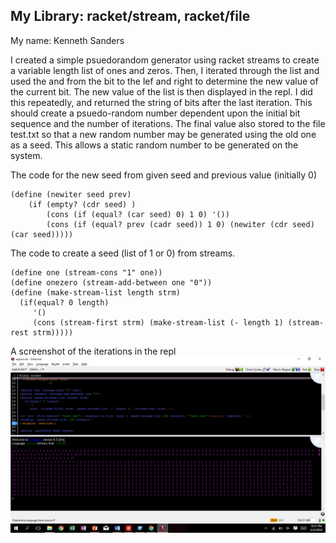 ## My Library: racket/stream, racket/file
My name: Kenneth Sanders

I created a simple psuedorandom generator using racket streams to create a variable length list of ones and zeros.
Then, I iterated through the list and used the and from the bit to the lef and right to determine the new value of the current bit.
The new value of the list is then displayed in the repl.
I did this repeatedly, and returned the string of bits after the last iteration. This should create a psuedo-random number dependent upon the initial bit sequence and the number of iterations.
The final value also stored to the file test.txt so that a new random number may be generated using the old one as a seed. This allows a static random number to be generated on the system.

The code for the new seed from given seed and previous value (initially 0)
```racket
(define (newiter seed prev)
    (if (empty? (cdr seed) )
        (cons (if (equal? (car seed) 0) 1 0) '())
        (cons (if (equal? prev (cadr seed)) 1 0) (newiter (cdr seed) (car seed)))))
```

The code to create a seed (list of 1 or 0) from streams.
```racket
(define one (stream-cons "1" one))
(define onezero (stream-add-between one "0"))
(define (make-stream-list length strm)
  (if(equal? 0 length)
     '()
     (cons (stream-first strm) (make-stream-list (- length 1) (stream-rest strm)))))
```
A screenshot of the iterations in the repl
![alt text](https://github.com/kennysandbum/FP2/blob/master/Screenshot.png)
